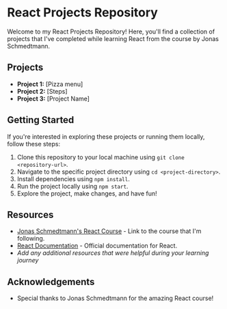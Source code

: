 # React Projects Repository

Welcome to my React Projects Repository! Here, you'll find a collection of projects that I've completed while learning React from the course by Jonas Schmedtmann.

## Projects

- **Project 1:** [Pizza menu]
- **Project 2:** [Steps]
- **Project 3:** [Project Name]


## Getting Started

If you're interested in exploring these projects or running them locally, follow these steps:

1. Clone this repository to your local machine using `git clone <repository-url>`.
2. Navigate to the specific project directory using `cd <project-directory>`.
3. Install dependencies using `npm install`.
4. Run the project locally using `npm start`.
5. Explore the project, make changes, and have fun!

## Resources

- [Jonas Schmedtmann's React Course](https://www.udemy.com/share/108PTK3@watBfdm8-e1GC0c9KQub5Gvbhhld7wyjW-dokpovY7oWwVvuw2go4TvtZpVlyIDMPA==/) - Link to the course that I'm following.
- [React Documentation](https://reactjs.org/docs/getting-started.html) - Official documentation for React.
- *Add any additional resources that were helpful during your learning journey*


## Acknowledgements

- Special thanks to Jonas Schmedtmann for the amazing React course!
